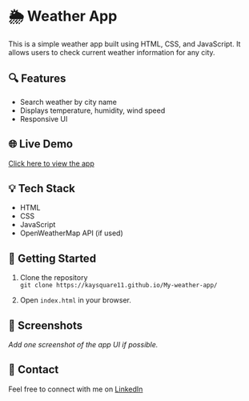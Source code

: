 # 🌦️ Weather App

This is a simple weather app built using HTML, CSS, and JavaScript. It allows users to check current weather information for any city.

## 🔍 Features

- Search weather by city name
- Displays temperature, humidity, wind speed
- Responsive UI

## 🌐 Live Demo

[Click here to view the app](https://kaysquare11.github.io/My-weather-app/)

## 💡 Tech Stack

- HTML
- CSS
- JavaScript
- OpenWeatherMap API (if used)

## 🚀 Getting Started

1. Clone the repository  
   `git clone https://kaysquare11.github.io/My-weather-app/ `

2. Open `index.html` in your browser.

## 📸 Screenshots

_Add one screenshot of the app UI if possible._

## 📩 Contact

Feel free to connect with me on [LinkedIn](https://www.linkedin.com/in/abdulkabir-kabeeroh-abike-81ab66353)
